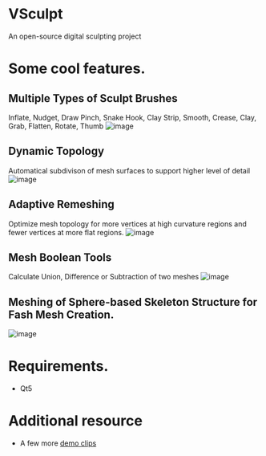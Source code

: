 # VSculpt
An open-source digital sculpting project

# Some cool features.

## Multiple Types of Sculpt Brushes
Inflate, Nudget, Draw Pinch, Snake Hook, Clay Strip, Smooth, Crease, Clay, Grab, Flatten, Rotate, Thumb
![image](https://user-images.githubusercontent.com/2276264/161384069-783d6944-72db-43cc-8015-c88440d917b8.png)

## Dynamic Topology
Automatical subdivison of mesh surfaces to support higher level of detail
![image](https://user-images.githubusercontent.com/2276264/161384161-9f46f399-7803-48f1-a81a-5a48252ae265.png)

## Adaptive Remeshing
Optimize mesh topology for more vertices at high curvature regions and fewer vertices at more flat regions.
![image](https://user-images.githubusercontent.com/2276264/161384303-660d9f11-26c2-4948-bccb-3ed4599526df.png)

## Mesh Boolean Tools
Calculate Union, Difference or Subtraction of two meshes
![image](https://user-images.githubusercontent.com/2276264/161384738-33079e96-5317-4bd1-b9d5-f311be2c6db2.png)

## Meshing of Sphere-based Skeleton Structure for Fash Mesh Creation.
![image](https://user-images.githubusercontent.com/2276264/161385212-279b7f05-74d0-4ecd-b94c-3bec8e98a10e.png)

# Requirements.
- Qt5

# Additional resource
- A few more [demo clips](https://www.youtube.com/playlist?list=PLkLcpRjubtMfBnvqnge646SncXCaHWqBJ)
